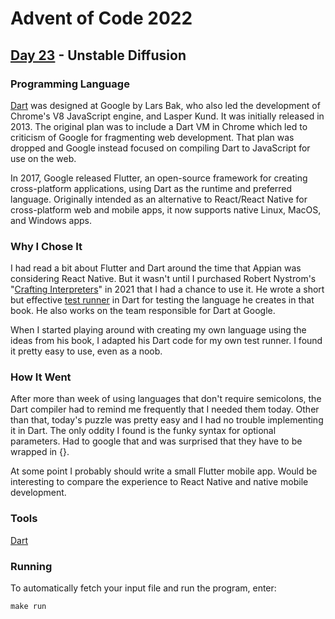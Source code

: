 # Advent of Code 2022
## [Day 23](https://adventofcode.com/2022/day/23) - Unstable Diffusion

### Programming Language 

[Dart](https://en.wikipedia.org/wiki/Dart_(programming_language)) was designed at Google by Lars Bak, who also led the development of Chrome's V8 JavaScript engine, and Lasper Kund.
It was initially released in 2013.
The original plan was to include a Dart VM in Chrome which led to criticism of Google for fragmenting web development.
That plan was dropped and Google instead focused on compiling Dart to JavaScript for use on the web.

In 2017, Google released Flutter, an open-source framework for creating cross-platform applications, using Dart as the runtime and preferred language.
Originally intended as an alternative to React/React Native for cross-platform web and mobile apps, it now supports native Linux, MacOS, and Windows apps.

### Why I Chose It

I had read a bit about Flutter and Dart around the time that Appian was considering React Native.
But it wasn't until I purchased Robert Nystrom's "[Crafting Interpreters](https://craftinginterpreters.com/)" in 2021 that I had a chance to use it.
He wrote a short but effective [test runner](https://github.com/munificent/craftinginterpreters/blob/master/tool/bin/test.dart) in Dart for testing the language he creates in that book.
He also works on the team responsible for Dart at Google.

When I started playing around with creating my own language using the ideas from his book, I adapted his Dart code for my own test runner.
I found it pretty easy to use, even as a noob.

### How It Went

After more than week of using languages that don't require semicolons, the Dart compiler had to remind me frequently that I needed them today.
Other than that, today's puzzle was pretty easy and I had no trouble implementing it in Dart.
The only oddity I found is the funky syntax for optional parameters.
Had to google that and was surprised that they have to be wrapped in {}.

At some point I probably should write a small Flutter mobile app.
Would be interesting to compare the experience to React Native and native mobile development.

### Tools

[Dart](https://dart.dev/)

### Running

To automatically fetch your input file and run the program, enter:

```
make run
```
